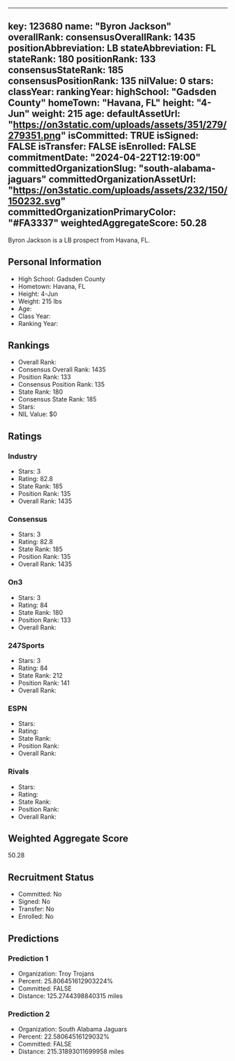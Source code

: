 ---
  key: 123680
  name: "Byron Jackson"
  overallRank: 
  consensusOverallRank: 1435
  positionAbbreviation: LB
  stateAbbreviation: FL
  stateRank: 180
  positionRank: 133
  consensusStateRank: 185
  consensusPositionRank: 135
  nilValue: 0
  stars: 
  classYear: 
  rankingYear: 
  highSchool: "Gadsden County"
  homeTown: "Havana, FL"
  height: "4-Jun"
  weight: 215
  age: 
  defaultAssetUrl: "https://on3static.com/uploads/assets/351/279/279351.png"
  isCommitted: TRUE
  isSigned: FALSE
  isTransfer: FALSE
  isEnrolled: FALSE
  commitmentDate: "2024-04-22T12:19:00"
  committedOrganizationSlug: "south-alabama-jaguars"
  committedOrganizationAssetUrl: "https://on3static.com/uploads/assets/232/150/150232.svg"
  committedOrganizationPrimaryColor: "#FA3337"
  weightedAggregateScore: 50.28
  ---
  
  Byron Jackson is a LB prospect from Havana, FL.
  
  ## Personal Information
  - High School: Gadsden County
  - Hometown: Havana, FL
  - Height: 4-Jun
  - Weight: 215 lbs
  - Age: 
  - Class Year: 
  - Ranking Year: 
  
  ## Rankings
  - Overall Rank: 
  - Consensus Overall Rank: 1435
  - Position Rank: 133
  - Consensus Position Rank: 135
  - State Rank: 180
  - Consensus State Rank: 185
  - Stars: 
  - NIL Value: $0
  
  ## Ratings
  
  ### Industry
  - Stars: 3
  - Rating: 82.8
  - State Rank: 185
  - Position Rank: 135
  - Overall Rank: 1435
  
  ### Consensus
  - Stars: 3
  - Rating: 82.8
  - State Rank: 185
  - Position Rank: 135
  - Overall Rank: 1435
  
  ### On3
  - Stars: 3
  - Rating: 84
  - State Rank: 180
  - Position Rank: 133
  - Overall Rank: 
  
  ### 247Sports
  - Stars: 3
  - Rating: 84
  - State Rank: 212
  - Position Rank: 141
  - Overall Rank: 
  
  ### ESPN
  - Stars: 
  - Rating: 
  - State Rank: 
  - Position Rank: 
  - Overall Rank: 
  
  ### Rivals
  - Stars: 
  - Rating: 
  - State Rank: 
  - Position Rank: 
  - Overall Rank: 
  
  ## Weighted Aggregate Score
  50.28
  
  ## Recruitment Status
  - Committed: No
  - Signed: No
  - Transfer: No
  - Enrolled: No
  
  
  
  ## Predictions
  
  ### Prediction 1
  - Organization: Troy Trojans
  - Percent: 25.806451612903224%
  - Committed: FALSE
  - Distance: 125.2744398840315 miles
  
  ### Prediction 2
  - Organization: South Alabama Jaguars
  - Percent: 22.58064516129032%
  - Committed: FALSE
  - Distance: 215.31893011699958 miles
  